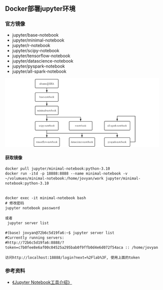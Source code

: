 ## Docker部署jupyter环境

### 官方镜像
+ jupyter/base-notebook
+ jupyter/minimal-notebook
+ jupyter/r-notebook
+ jupyter/scipy-notebook
+ jupyter/tensorflow-notebook
+ jupyter/datascience-notebook
+ jupyter/pyspark-notebook
+ jupyter/all-spark-notebook

![1](./1.png)

#### 获取镜像
```shell
docker pull jupyter/minimal-notebook:python-3.10
docker run -itd -p 18888:8888 --name minimal-notebook -v ~/volumues/minimal-notebook:/home/jovyan/work jupyter/minimal-notebook:python-3.10


docker exec -it minimal-notebook bash
# 修改密码
jupyter notebook password

或者
 jupyter server list

#(base) jovyan@72b6c5d19fa6:~$ jupyter server list
#Currently running servers:
#http://72b6c5d19fa6:8888/?token=c7b0fee8e6af00c04525a295bab0f9ffb0d4e6d072f54aca :: /home/jovyan

访问http://localhost:18888/login?next=%2Flab%3F, 使用上面的token
```



### 参考资料
+ [《Jupyter Notebook工具介绍》](https://starcto.com/open-sourcing/213.html)